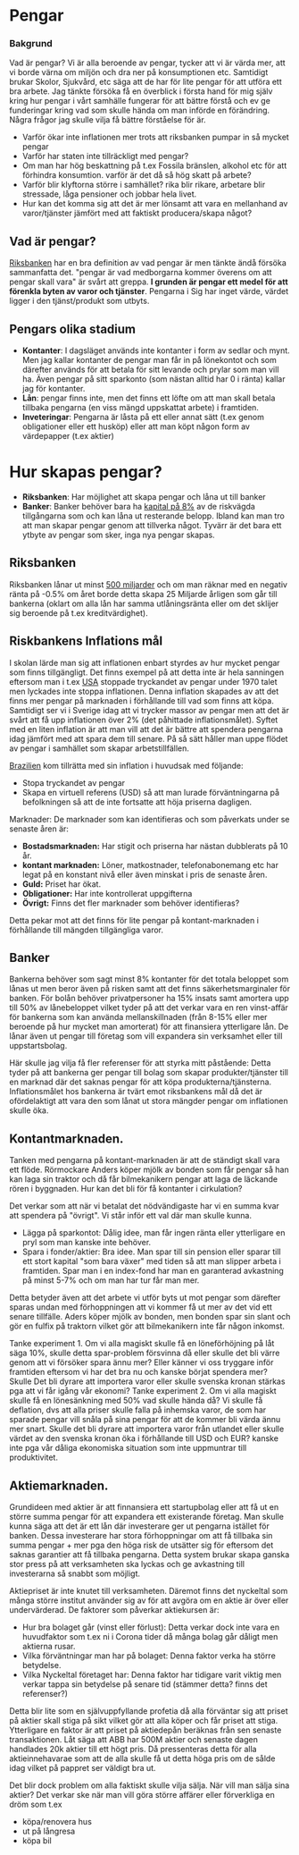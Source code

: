 
# Pengar
### Bakgrund
Vad är pengar? Vi är alla beroende av pengar, tycker att vi är värda mer, att vi borde värna om miljön och dra ner på konsumptionen etc. Samtidigt brukar Skolor, Sjukvård, etc säga att de har för lite pengar för att utföra ett bra arbete.
Jag tänkte försöka få en överblick i första hand för mig själv kring hur pengar i vårt samhälle fungerar för att bättre förstå och ev ge funderingar kring vad som skulle hända om man införde en förändring.
Några frågor jag skulle vilja få bättre förståelse för är.
- Varför ökar inte inflationen mer trots att riksbanken pumpar in så mycket pengar
- Varför har staten inte tillräckligt med pengar?
- Om man har hög beskattning på t.ex Fossila bränslen, alkohol etc för att förhindra konsumtion. varför är det då så hög skatt på arbete?
- Varför blir klyftorna större i samhället? rika blir rikare, arbetare blir stressade, låga pensioner och jobbar hela livet.
- Hur kan det komma sig att det är mer lönsamt att vara en mellanhand av varor/tjänster jämfört med att faktiskt producera/skapa något?

## Vad är pengar?
[Riksbanken](https://www.riksbank.se/sv/betalningar--kontanter/sa-fungerar-en-betalning/vad-ar-pengar/) har en bra definition av vad pengar är men tänkte ändå försöka sammanfatta det.
"pengar är vad medborgarna kommer överens om att pengar skall vara" är svårt att greppa. **I grunden är pengar ett medel för att förenkla byten av varor och tjänster**. Pengarna i Sig har inget värde, värdet ligger i den tjänst/produkt som utbyts.

## Pengars olika stadium
- **Kontanter**: I dagsläget används inte kontanter i form av sedlar och mynt. Men jag kallar kontanter de pengar man får in på lönekontot och som därefter används för att betala för sitt levande och prylar som man vill ha. Även pengar på sitt sparkonto (som nästan alltid har 0 i ränta) kallar jag för kontanter.
- **Lån**: pengar finns inte, men det finns ett löfte om att man skall betala tillbaka pengarna (en viss mängd uppskattat arbete) i framtiden.
- **Inveteringar**: Pengarna är låsta på ett eller annat sätt (t.ex genom obligationer eller ett husköp) eller att man köpt någon form av värdepapper (t.ex aktier)


# Hur skapas pengar?
- **Riksbanken**: Har möjlighet att skapa pengar och låna ut till banker
- **Banker**: Banker behöver bara ha [kapital på 8%](https://www.bankingsupervision.europa.eu/about/ssmexplained/html/hold_capital.sv.html) av de riskvägda tillgångarna som och kan låna ut resterande belopp.
Ibland kan man tro att man skapar pengar genom att tillverka något. Tyvärr är det bara ett ytbyte av pengar som sker, inga nya pengar skapas.

## Riksbanken
Riksbanken lånar ut minst [500 miljarder](https://www.riksbank.se/sv/press-och-publicerat/nyheter-och-pressmeddelanden/pressmeddelanden/2020/riksbanken-lanar-ut-upp-till-500-miljarder-for-att-sakerstalla-kreditforsorjningen/) och om man räknar med en negativ ränta på -0.5% om året borde detta skapa  25 Miljarde årligen som går till bankerna (oklart om alla lån har samma utlåningsränta eller om det sklijer sig beroende på t.ex kreditvärdighet).

## Riskbankens Inflations mål
I skolan lärde man sig att inflationen enbart styrdes av hur mycket pengar som finns tillgängligt. Det finns exempel på att detta inte är hela sanningen eftersom man i t.ex [USA](/https://www.npr.org/2020/07/01/886036317/inflation-deflation) stoppade tryckandet av pengar under 1970 talet men lyckades inte stoppa inflationen. 
Denna inflation skapades av att det finns mer pengar på marknaden i förhållande till vad som finns att köpa.
Samtidigt ser vi i Sverige idag att vi trycker massor av pengar men att det är svårt att få upp inflationen över 2% (det påhittade inflationsmålet). Syftet med en liten inflation är att man vill att det är bättre att spendera pengarna idag jämfört med att spara dem till senare. På så sätt håller man uppe flödet av pengar i samhället som skapar arbetstillfällen.

[Brazilien](https://www.npr.org/sections/money/2015/12/02/458222801/episode-216-how-four-drinking-buddies-saved-brazil) kom tillrätta med sin inflation i huvudsak med följande: 
- Stopa tryckandet av pengar
- Skapa en virtuell referens (USD) så att man lurade förväntningarna på befolkningen så att de inte fortsatte att höja priserna dagligen.

Marknader:
De marknader som kan identifieras och som påverkats under se senaste åren är:
- **Bostadsmarknaden:** Har stigit och priserna har nästan dubblerats på 10 år.
- **kontant marknaden:** Löner, matkostnader, telefonabonemang etc har legat på en konstant nivå eller även minskat i pris de senaste åren.
- **Guld:** Priset har ökat.
- **Obligationer:** Har inte kontrollerat uppgifterna
- **Övrigt:** Finns det fler marknader som behöver identifieras?

Detta pekar mot att det finns för lite pengar på kontant-marknaden i förhållande till mängden tillgängliga varor.

## Banker
Bankerna behöver som sagt minst 8% kontanter för det totala beloppet som lånas ut men beror även på risken samt att det finns säkerhetsmarginaler för banken.
För bolån behöver privatpersoner ha 15% insats samt amortera upp till 50% av lånebeloppet vilket tyder på att det verkar vara en ren vinst-affär för bankerna som kan använda mellanskillnaden (från 8-15% eller mer beroende på hur mycket man amorterat) för att finansiera ytterligare lån. De lånar även ut pengar till företag som vill expandera sin verksamhet eller till uppstartsbolag.

Här skulle jag vilja få fler referenser för att styrka mitt påstående:
Detta tyder på att bankerna ger pengar till bolag som skapar produkter/tjänster till en marknad där det saknas pengar för att köpa produkterna/tjänsterna. 
Inflationsmålet hos bankerna är tvärt emot riksbankens mål då det är ofördelaktigt att vara den som lånat ut stora mängder pengar om inflationen skulle öka.


## Kontantmarknaden.
Tanken med pengarna på kontant-marknaden är att de ständigt skall vara ett flöde.  Rörmockare Anders köper mjölk av bonden som får pengar så han kan laga sin traktor och då får bilmekanikern pengar att laga de läckande rören i byggnaden.
Hur kan det bli för få kontanter i cirkulation?

Det verkar som att när vi betalat det nödvändigaste har vi en summa kvar att spendera på "övrigt".
Vi står inför ett val där man skulle kunna.
- Lägga på sparkontot: Dålig idee, man får ingen ränta eller ytterligare en pryl som man kanske inte behöver.
- Spara i fonder/aktier: Bra idee. Man spar till sin pension eller sparar till ett stort kapital "som bara växer" med tiden så att man slipper arbeta i framtiden. Spar man i en index-fond har man en garanterad avkastning på minst 5-7% och om man har tur får man mer.

Detta betyder även att det arbete vi utför byts ut mot pengar som därefter sparas undan med förhoppningen att vi kommer få ut mer av det vid ett senare tillfälle.
Aders köper mjölk av bonden, men bonden spar sin slant och gör en fulfix på traktorn vilket gör att bilmekanikern inte får någon inkomst.

Tanke experiment 1. Om vi alla magiskt skulle få en löneförhöjning på låt säga 10%, skulle detta spar-problem försvinna då eller skulle det bli värre genom att vi försöker spara ännu mer? Eller känner vi oss tryggare inför framtiden eftersom vi har det bra nu och kanske börjat spendera mer? Skulle Det bli dyrare att importera varor eller skulle svenska kronan stärkas pga att vi får igång vår ekonomi?
Tanke experiment 2. Om vi alla magiskt skulle få en lönesänkning med 50% vad skulle hända då? Vi skulle få deflation, dvs att alla priser skulle falla på inhemska varor, de som har sparade pengar vill snåla på sina pengar för att de kommer bli värda ännu mer snart. Skulle det bli dyrare att importera varor från utlandet eller skulle värdet av den svenska kronan öka i förhållande till USD och EUR? kanske inte pga vår dåliga ekonomiska situation som inte uppmuntrar till produktivitet.

## Aktiemarknaden.
Grundideen med aktier är att finnansiera ett startupbolag eller att få ut en större summa pengar för att expandera ett existerande företag. Man skulle kunna säga att det är ett lån där investerare ger ut pengarna istället för banken. Dessa investerare har stora förhoppningar om att få tillbaka sin summa pengar + mer pga den höga risk de utsätter sig för eftersom det saknas garantier att få tillbaka pengarna. Detta system brukar skapa ganska stor press på  att verksamheten ska lyckas och ge avkastning till investerarna så snabbt som möjligt.

Aktiepriset är inte knutet till verksamheten. Däremot finns det nyckeltal som många större institut använder sig av för att avgöra om en aktie är över eller undervärderad. 
De faktorer som påverkar aktiekursen är:
- Hur bra bolaget går (vinst eller förlust): Detta verkar dock inte vara en huvudfaktor som t.ex ni i Corona tider då många bolag går dåligt men aktierna rusar.
- Vilka förväntningar man har på bolaget: Denna faktor verka ha större betydelse.
- Vilka Nyckeltal företaget har: Denna faktor har tidigare varit viktig men verkar tappa sin betydelse på senare tid (stämmer detta? finns det referenser?)

Detta blir lite som en självuppfyllande profetia då alla förväntar sig att priset på aktier skall stiga på sikt vilket gör att alla köper och får priset att stiga.
Ytterligare en faktor är att priset på aktiedepån beräknas från sen senaste transaktionen. Låt säga att ABB har 500M aktier och senaste dagen handlades 20k aktier till ett högt pris. Då pressenteras detta för alla aktieinnehavarae som att de alla skulle få ut detta höga pris om de sålde idag vilket på pappret ser väldigt bra ut.

Det blir dock problem om alla faktiskt skulle vilja sälja.
När vill man sälja sina aktier?
Det verkar ske när man vill göra större affärer eller förverkliga en dröm som t.ex
- köpa/renovera hus
- ut på långresa
- köpa bil











